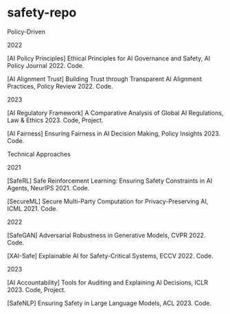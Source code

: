 # safety-repo
Policy-Driven

2022

[AI Policy Principles] Ethical Principles for AI Governance and Safety, AI Policy Journal 2022. Code.

[AI Alignment Trust] Building Trust through Transparent AI Alignment Practices, Policy Review 2022. Code.

2023

[AI Regulatory Framework] A Comparative Analysis of Global AI Regulations, Law & Ethics 2023. Code, Project.

[AI Fairness] Ensuring Fairness in AI Decision Making, Policy Insights 2023. Code.

Technical Approaches

2021

[SafeRL] Safe Reinforcement Learning: Ensuring Safety Constraints in AI Agents, NeurIPS 2021. Code.

[SecureML] Secure Multi-Party Computation for Privacy-Preserving AI, ICML 2021. Code.

2022

[SafeGAN] Adversarial Robustness in Generative Models, CVPR 2022. Code.

[XAI-Safe] Explainable AI for Safety-Critical Systems, ECCV 2022. Code.

2023

[AI Accountability] Tools for Auditing and Explaining AI Decisions, ICLR 2023. Code, Project.

[SafeNLP] Ensuring Safety in Large Language Models, ACL 2023. Code.

